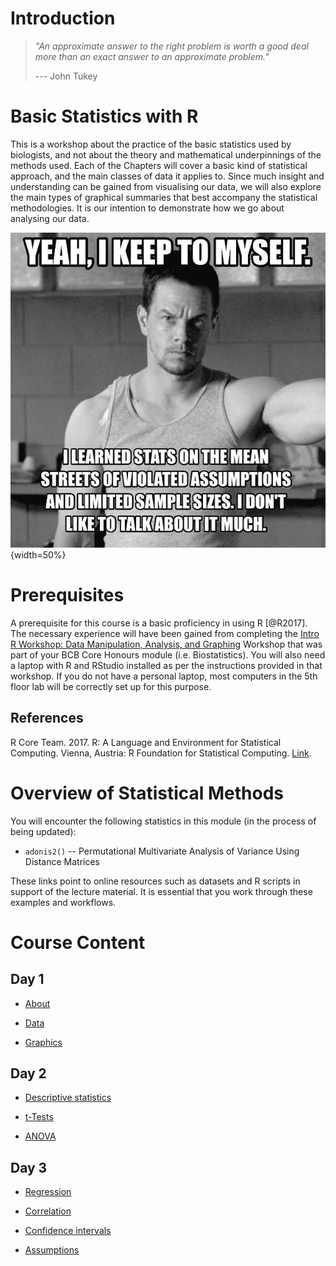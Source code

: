 # Introduction

> *"An approximate answer to the right problem is worth a good deal more than an exact answer to an approximate problem."*
>
> --- John Tukey

# Basic Statistics with R

This is a workshop about the practice of the basic statistics used by biologists, and not about the theory and mathematical underpinnings of the methods used. Each of the Chapters will cover a basic kind of statistical approach, and the main classes of data it applies to. Since much insight and understanding can be gained from visualising our data, we will also explore the main types of graphical summaries that best accompany the statistical methodologies. It is our intention to demonstrate how we go about analysing our data.

![Walberg_assumptions](Resources/wahlberg_assumptions.jpeg){width=50%}

# Prerequisites

A prerequisite for this course is a basic proficiency in using R [\@R2017]. The necessary experience will have been gained from completing the [Intro R Workshop: Data Manipulation, Analysis, and Graphing](https://ajsmit.github.io/Intro_R_Official/) Workshop that was part of your BCB Core Honours module (i.e. Biostatistics). You will also need a laptop with R and RStudio installed as per the instructions provided in that workshop. If you do not have a personal laptop, most computers in the 5th floor lab will be correctly set up for this purpose.

## References

R Core Team. 2017. R: A Language and Environment for Statistical Computing. Vienna, Austria: R Foundation for Statistical Computing. [Link](https://www.R-project.org).

# Overview of Statistical Methods

You will encounter the following statistics in this module (in the process of being updated):

-   `adonis2()` -- Permutational Multivariate Analysis of Variance Using Distance Matrices

These links point to online resources such as datasets and R scripts in support of the lecture material. It is essential that you work through these examples and workflows.

# Course Content

## Day 1

-   [About](https://github.com/ajsmit/R_Stats_Official/blob/main/doc/01-about.html)

-   [Data](https://github.com/ajsmit/R_Stats_Official/blob/main/jupyter_lab/Data.ipynb)

-   [Graphics](https://github.com/ajsmit/R_Stats_Official/blob/main/jupyter_lab/Graphics.ipynb)

## Day 2

-   [Descriptive statistics](https://github.com/ajsmit/R_Stats_Official/blob/main/jupyter_lab/Descriptive.ipynb)

-   [t-Tests](https://github.com/ajsmit/R_Stats_Official/blob/main/doc/06-t-Tests.html)

-   [ANOVA](https://github.com/ajsmit/R_Stats_Official/blob/main/jupyter_lab/ANOVA.ipynb)

## Day 3

-   [Regression](https://github.com/ajsmit/R_Stats_Official/blob/main/jupyter_lab/Regression.ipynb)

-   [Correlation](https://github.com/ajsmit/R_Stats_Official/blob/main/jupyter_lab/Correlation.ipynb)

-   [Confidence intervals](https://github.com/ajsmit/R_Stats_Official/blob/main/jupyter_lab/Confidence.ipynb)

-   [Assumptions](https://github.com/ajsmit/R_Stats_Official/blob/main/jupyter_lab/Assumptions.ipynb)
